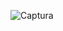 ![Captura](https://github.com/mchimbof/MyAppTwitter/assets/26042473/de9843e3-ae71-4d90-a9e0-dcebcbad1de1)
